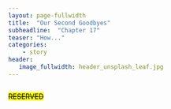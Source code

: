 ```yaml
---
layout: page-fullwidth
title:  "Our Second Goodbyes"
subheadline:  "Chapter 17"
teaser: "How..."
categories:
    - story
header:
   image_fullwidth: header_unsplash_leaf.jpg
---
```


<!--more-->

<div class="row">
    <div class="medium-4 columns t30">
    <p><s><mark>RESERVED</mark></s></p>
    </div><!-- /.medium-4.columns -->
</div>
